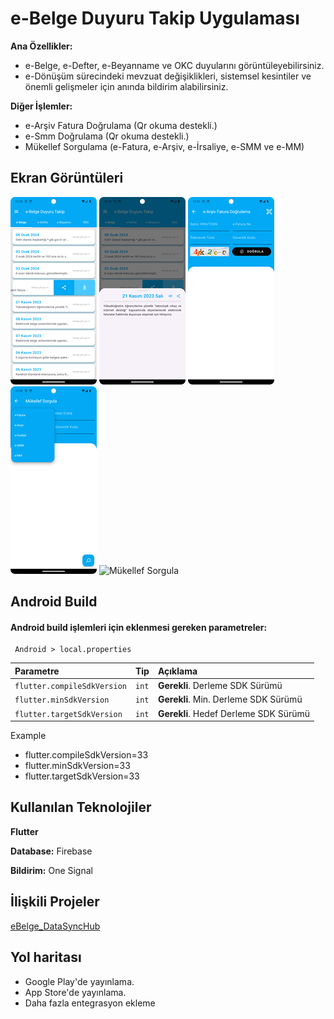 # e-Belge Duyuru Takip Uygulaması

**Ana Özellikler:**
- e-Belge, e-Defter, e-Beyanname ve OKC duyularını görüntüleyebilirsiniz.
- e-Dönüşüm sürecindeki mevzuat değişiklikleri, sistemsel kesintiler ve önemli gelişmeler için anında bildirim alabilirsiniz.

**Diğer İşlemler:**
- e-Arşiv Fatura Doğrulama (Qr okuma destekli.)
- e-Smm Doğrulama (Qr okuma destekli.)
-  Mükellef Sorgulama (e-Fatura, e-Arşiv, e-İrsaliye, e-SMM ve e-MM)
## Ekran Görüntüleri

![Ana Ekran](screenshots/1.png)
![Menü](screenshots/2.png)
![e-Arşiv Fatura Doğrulama](screenshots/3.png)
![e-SMM Doğrulama](screenshots/4.png)
![Mükellef Sorgula](screenshots/5.png)

## Android Build

#### Android build işlemleri için eklenmesi gereken parametreler:

```http
 Android > local.properties
```

| Parametre | Tip     | Açıklama                |
| :-------- | :------- | :------------------------- |
| `flutter.compileSdkVersion` | `int` | **Gerekli**. Derleme SDK Sürümü |
| `flutter.minSdkVersion` | `int` | **Gerekli**. Min. Derleme SDK Sürümü |
| `flutter.targetSdkVersion` | `int` | **Gerekli**. Hedef Derleme SDK Sürümü |

Example
- flutter.compileSdkVersion=33
- flutter.minSdkVersion=33
- flutter.targetSdkVersion=33

  
## Kullanılan Teknolojiler

**Flutter**

**Database:** Firebase

**Bildirim:** One Signal
  
## İlişkili Projeler


[eBelge_DataSyncHub](https://github.com/developersimsek/eBelge_DataSyncHub)

  
## Yol haritası
- Google Play'de yayınlama.
- App Store'de yayınlama.
- Daha fazla entegrasyon ekleme

  